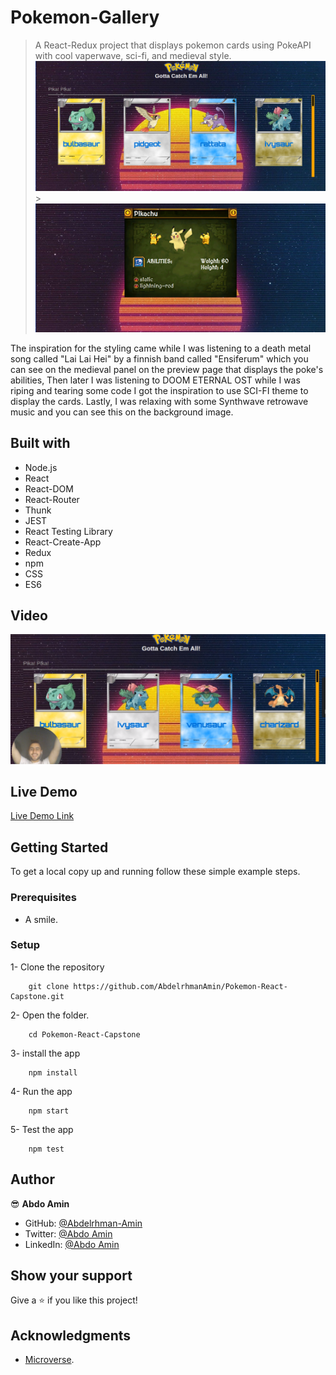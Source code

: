 # Pokemon-Gallery

> A React-Redux project that displays pokemon cards using PokeAPI with cool vaperwave, sci-fi, and medieval style.
> ![Screenshot](./screen1.png) > ![Screenshot](./screen2.png)

The inspiration for the styling came while I was listening to a death metal song called "Lai Lai Hei" by a finnish band called "Ensiferum" which you can see on the medieval panel on the preview page that displays the poke's abilities, Then later I was listening to DOOM ETERNAL OST while I was riping and tearing some code I got the inspiration to use SCI-FI theme to display the cards. Lastly, I was relaxing with some Synthwave retrowave music and you can see this on the background image.

## Built with

- Node.js
- React
- React-DOM
- React-Router
- Thunk
- JEST
- React Testing Library
- React-Create-App
- Redux
- npm
- CSS
- ES6

## Video

[![Watch the video](./v1.png)](https://gist.github.com/AbdelrhmanAmin/6b173a70b2107bedcae8549c95c50d66)

## Live Demo

[Live Demo Link](https://immense-everglades-28856.herokuapp.com/)

## Getting Started

To get a local copy up and running follow these simple example steps.

### Prerequisites

- A smile.

### Setup

1- Clone the repository

```
    git clone https://github.com/AbdelrhmanAmin/Pokemon-React-Capstone.git
```

2- Open the folder.

```
    cd Pokemon-React-Capstone
```

3- install the app

```
    npm install
```

4- Run the app

```
    npm start
```

5- Test the app

```
    npm test
```

## Author

😎 **Abdo Amin**

- GitHub: [@Abdelrhman-Amin](https://github.com/AbdelrhmanAmin)
- Twitter: [@Abdo Amin](https://twitter.com/AbdoAmi60489112)
- LinkedIn: [@Abdo Amin](https://www.linkedin.com/in/abdoamin/)

## Show your support

Give a ⭐️ if you like this project!

## Acknowledgments

- [Microverse](https://www.microverse.org/).

